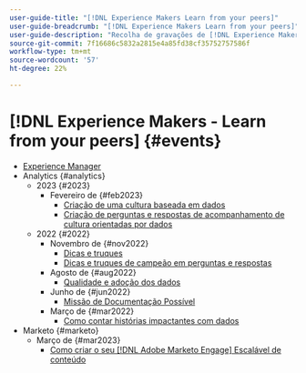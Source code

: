 ```yaml
---
user-guide-title: "[!DNL Experience Makers Learn from your peers]"
user-guide-breadcrumb: "[!DNL Experience Makers Learn from your peers]"
user-guide-description: "Recolha de gravações de [!DNL Experience Makers Learn from your peers]"
source-git-commit: 7f16686c5832a2815e4a85fd38cf35752757586f
workflow-type: tm+mt
source-wordcount: '57'
ht-degree: 22%

---
```



# [!DNL Experience Makers - Learn from your peers] {#events}

+ [Experience Manager](./overview.md)
+ Analytics {#analytics}
   + 2023 {#2023}
      + Fevereiro de {#feb2023}
         + [Criação de uma cultura baseada em dados](analytics/feb2023/data-driven-culture.md)
         + [Criação de perguntas e respostas de acompanhamento de cultura orientadas por dados](analytics/feb2023/data-driven-culture-q-and-a.md)
   + 2022 {#2022}
      + Novembro de {#nov2022}
         + [Dicas e truques](analytics/nov2022/tips-and-tricks.md)
         + [Dicas e truques de campeão em perguntas e respostas](analytics/nov2022/tips-and-tricks-q-and-a.md)
      + Agosto de {#aug2022}
         + [Qualidade e adoção dos dados](analytics/aug2022/data-quality.md)
      + Junho de {#jun2022}
         + [Missão de Documentação Possível](analytics/june2022/mission-possible.md)
      + Março de {#mar2022}
         + [Como contar histórias impactantes com dados](analytics/mar2022/stories-with-data.md)
+ Marketo {#marketo}
   + Março de {#mar2023}
      + [Como criar o seu [!DNL Adobe Marketo Engage] Escalável de conteúdo](marketo/mar2023/templates-tokens-teamwork.md)
